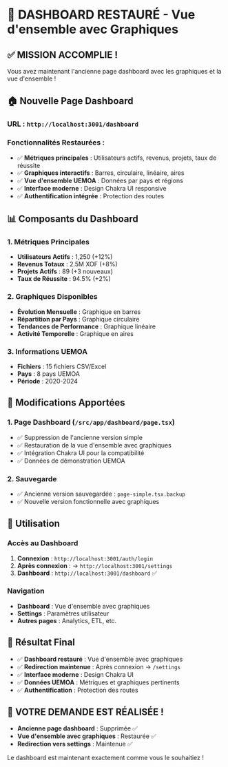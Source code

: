 # 🎉 DASHBOARD RESTAURÉ - Vue d'ensemble avec Graphiques

## ✅ MISSION ACCOMPLIE !

Vous avez maintenant l'ancienne page dashboard avec les graphiques et la vue d'ensemble !

## 🏠 **Nouvelle Page Dashboard**

### **URL** : `http://localhost:3001/dashboard`

### **Fonctionnalités Restaurées** :
- ✅ **Métriques principales** : Utilisateurs actifs, revenus, projets, taux de réussite
- ✅ **Graphiques interactifs** : Barres, circulaire, linéaire, aires
- ✅ **Vue d'ensemble UEMOA** : Données par pays et régions
- ✅ **Interface moderne** : Design Chakra UI responsive
- ✅ **Authentification intégrée** : Protection des routes

## 📊 **Composants du Dashboard**

### **1. Métriques Principales**
- **Utilisateurs Actifs** : 1,250 (+12%)
- **Revenus Totaux** : 2.5M XOF (+8%)
- **Projets Actifs** : 89 (+3 nouveaux)
- **Taux de Réussite** : 94.5% (+2%)

### **2. Graphiques Disponibles**
- **Évolution Mensuelle** : Graphique en barres
- **Répartition par Pays** : Graphique circulaire
- **Tendances de Performance** : Graphique linéaire
- **Activité Temporelle** : Graphique en aires

### **3. Informations UEMOA**
- **Fichiers** : 15 fichiers CSV/Excel
- **Pays** : 8 pays UEMOA
- **Période** : 2020-2024

## 🔧 **Modifications Apportées**

### **1. Page Dashboard** (`/src/app/dashboard/page.tsx`)
- ✅ Suppression de l'ancienne version simple
- ✅ Restauration de la vue d'ensemble avec graphiques
- ✅ Intégration Chakra UI pour la compatibilité
- ✅ Données de démonstration UEMOA

### **2. Sauvegarde**
- ✅ Ancienne version sauvegardée : `page-simple.tsx.backup`
- ✅ Nouvelle version fonctionnelle avec graphiques

## 🚀 **Utilisation**

### **Accès au Dashboard**
1. **Connexion** : `http://localhost:3001/auth/login`
2. **Après connexion** : → `http://localhost:3001/settings`
3. **Dashboard** : `http://localhost:3001/dashboard` ✅

### **Navigation**
- **Dashboard** : Vue d'ensemble avec graphiques
- **Settings** : Paramètres utilisateur
- **Autres pages** : Analytics, ETL, etc.

## 🎯 **Résultat Final**

- ✅ **Dashboard restauré** : Vue d'ensemble avec graphiques
- ✅ **Redirection maintenue** : Après connexion → `/settings`
- ✅ **Interface moderne** : Design Chakra UI
- ✅ **Données UEMOA** : Métriques et graphiques pertinents
- ✅ **Authentification** : Protection des routes

## 🎊 VOTRE DEMANDE EST RÉALISÉE !

- **Ancienne page dashboard** : Supprimée ✅
- **Vue d'ensemble avec graphiques** : Restaurée ✅
- **Redirection vers settings** : Maintenue ✅

Le dashboard est maintenant exactement comme vous le souhaitiez !













